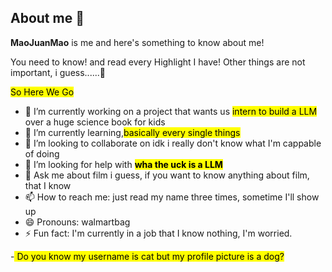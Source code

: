 ## About me 👋


**MaoJuanMao** is me and here's something to know about me!

You need to know! and read every Highlight I have! Other things are not important, i guess......🤫

<mark>So Here We Go</mark>

- 🔭 I’m currently working on a project that wants us <mark>intern to build a LLM </mark> over a huge science book for kids
- 🌱 I’m currently learning,<mark>basically every single things</mark> 
- 👯 I’m looking to collaborate on idk i really don't know what I'm cappable of doing
- 🤔 I’m looking for help with <mark>**wha the uck is a LLM**</mark>
- 💬 Ask me about film i guess, if you want to know anything about film, that I know
- 📫 How to reach me: just read my name three times, sometime I'll show up
- 😄 Pronouns: walmartbag
- ⚡ Fun fact: I'm currently in a job that I know nothing, I'm worried.

-<mark> Do you know my username is cat but my profile picture is a dog?</mark>

